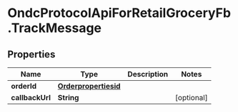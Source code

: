 # OndcProtocolApiForRetailGroceryFb.TrackMessage

## Properties
Name | Type | Description | Notes
------------ | ------------- | ------------- | -------------
**orderId** | [**Orderpropertiesid**](Orderpropertiesid.md) |  | 
**callbackUrl** | **String** |  | [optional] 
